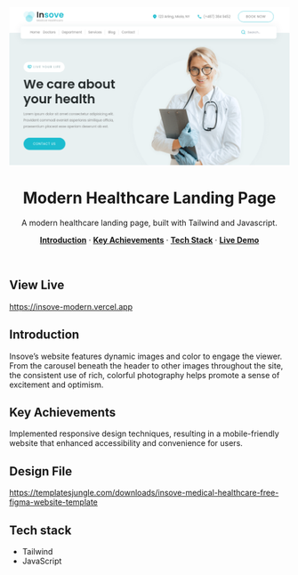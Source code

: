 <p align="center">
    <img alt="typing test screenshot" src="https://github.com/Vargriym/Insove/blob/master/cover.png">
    <h1 align="center">Modern Healthcare Landing Page</h1>
  </a>
</p>

<p align="center">
  A modern healthcare landing page, built with Tailwind and Javascript.
</p>

<p align="center">
  <a href="#introduction"><strong>Introduction</strong></a> ·
    <a href="#Key-Achievements"><strong>Key Achievements</strong></a> ·
  <a href="#tech-stack"><strong>Tech Stack</strong></a> ·
    <a href="#Live-Demo"><strong>Live Demo</strong></a>

  
</p>

<br/>

## View Live
https://insove-modern.vercel.app

<!-- ABOUT THE PROJECT -->

## Introduction

Insove’s website features dynamic images and color to engage the viewer. From the carousel beneath the header to other images throughout the site, the consistent use of rich, colorful photography helps promote a sense of excitement and optimism.
## Key Achievements

Implemented responsive design techniques, resulting in a mobile-friendly website that enhanced accessibility and convenience for users.

## Design File

https://templatesjungle.com/downloads/insove-medical-healthcare-free-figma-website-template

## Tech stack

- Tailwind
- JavaScript
